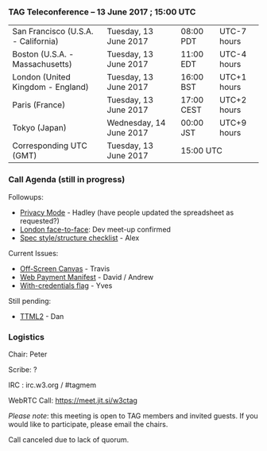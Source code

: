 ### TAG Teleconference – 13 June 2017 ; 15:00 UTC

<table>
<tr><td> San Francisco (U.S.A. - California) <td> Tuesday, 13 June 2017 <td> 08:00 PDT <td> UTC-7 hours
<tr><td> Boston (U.S.A. - Massachusetts) <td> Tuesday, 13 June 2017 <td> 11:00 EDT <td> UTC-4 hours
<tr><td> London (United Kingdom - England) <td> Tuesday, 13 June 2017 <td> 16:00 BST <td> UTC+1 hours
<tr><td> Paris (France) <td> Tuesday, 13 June 2017 <td> 17:00 CEST <td> UTC+2 hours
<tr><td> Tokyo (Japan) <td> Wednesday, 14 June 2017 <td> 00:00 JST <td> UTC+9 hours
<tr><td> Corresponding UTC (GMT) <td> Tuesday, 13 June 2017 <td colspan=2> 15:00 UTC
</table>

### Call Agenda (still in progress)

Followups:
* [Privacy Mode](https://github.com/w3ctag/design-reviews/issues/101) - Hadley (have people updated the spreadsheet as requested?)
* [London face-to-face](https://github.com/w3ctag/meetings/tree/gh-pages/2017/07-london): Dev meet-up confirmed
* [Spec style/structure checklist](https://github.com/w3ctag/design-reviews/issues/136) - Alex

Current Issues:
* [Off-Screen Canvas](https://github.com/w3ctag/design-reviews/issues/141) - Travis
* [Web Payment Manifest](https://github.com/w3ctag/design-reviews/issues/162) - David / Andrew
* [With-credentials flag](https://github.com/w3ctag/design-reviews/issues/76) - Yves

Still pending:
* [TTML2](https://github.com/w3ctag/design-reviews/issues/138) - Dan

### Logistics

Chair: Peter

Scribe: ?

IRC : irc.w3.org / #tagmem

WebRTC Call: https://meet.jit.si/w3ctag

*Please note*: this meeting is open to TAG members and invited guests. If you would like to participate, please email the chairs.

Call canceled due to lack of quorum.
